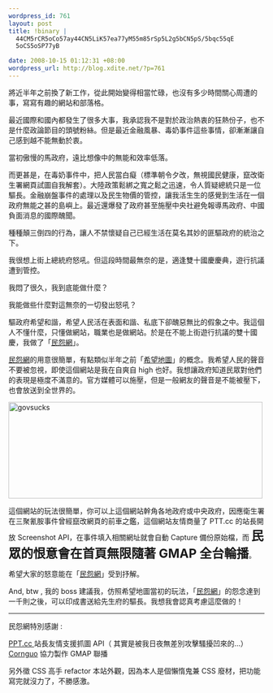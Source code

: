 ```yaml
--- 
wordpress_id: 761
layout: post
title: !binary |
  44CM5rCR5oCo57ay44CN5LiK57ea77yM55m85rSp5L2g5bCN5pS/5bqc55qE
  5oCS5oSP77yB

date: 2008-10-15 01:12:31 +08:00
wordpress_url: http://blog.xdite.net/?p=761
---
```

將近半年之前換了新工作，從此開始變得相當忙碌，也沒有多少時間關心周遭的事，寫寫有趣的網站和部落格。

最近國際和國內都發生了很多大事，我承認我不是對於政治熱衷的狂熱份子，也不是什麼政論節目的頭號粉絲。但是最近金融風暴、毒奶事件這些事情，卻漸漸讓自己感到越不能無動於衷。

當初傲慢的馬政府，遠比想像中的無能和效率低落。

而更甚是，在毒奶事件中，把人民當白癡（標準朝令夕改，無視國民健康，竄改衛生署網頁試圖自我解套）。大陸政策鬆綁之寬之鬆之迅速，令人質疑總統只是一位驅長。金融崩盤事件的處理以及民生物價的管控，讓我活生生的感覺到生活在一個政府無能之甚的島嶼上。最近還爆發了政府甚至施壓中央社避免報導馬政府、中國負面消息的國際醜聞。

種種顛三倒四的行為，讓人不禁懷疑自己已經生活在莫名其妙的匪驅政府的統治之下。

我很想上街上總統府怒吼。但這段時間最無奈的是，適逢雙十國慶慶典，遊行抗議遭到管控。

我悶了很久，我到底能做什麼？

我能做些什麼對這無奈的一切發出怒吼？

驅政府希望和諧，希望人民活在表面和諧、私底下卻醜惡無比的假象之中。我這個人不懂什麼，只懂做網站，職業也是做網站。於是在不能上街遊行抗議的雙十國慶，我做了「<a href="http://govsucks.tw/">民怨網</a>」。

<a href="http://govsucks.tw/">民怨網</a>的用意很簡單，有點類似半年之前「<a href="http://www.hopemap.net">希望地圖</a>」的概念。我希望人民的聲音不要被忽視，即使這個網站是我在自爽自 high 也好。我想讓政府知道民眾對他們的表現是極度不滿意的。官方媒體可以施壓，但是一般網友的聲音是不能被壓下，也會放送到全世界的。

<a href="http://www.flickr.com/photos/xdite/2941381415/" title="Flickr 上 xdite 的 govsucks"><img src="http://farm4.static.flickr.com/3216/2941381415_66c90538ca.jpg" width="500" height="190" alt="govsucks" /></a>

這個網站的玩法很簡單，你可以上這個網站幹角各地政府或中央政府，因應衛生署在三聚氰胺事件曾經竄改網頁的前車之鑑，這個網站友情商量了 PTT.cc 的站長開放 Screenshot API，在事件填入相關網址就會自動 Capture 備份原始檔，而
 <big><big><big><strong>民眾的恨意會在首頁無限隨著 GMAP 全台輪播</strong></big></big></big>。

希望大家的怒意能在「<a href="http://govsucks.tw/">民怨網</a>」受到抒解。

And, btw , 我的 boss 建議我，仿照希望地圖當初的玩法，「<a href="http://govsucks.tw/">民怨網</a>」的怨念達到一千則之後，可以印成書送給先生府的驅長。我想我會認真考慮這麼做的！

---
民怨網特別感謝 :

<a href="http://ppt.cc">PPT.cc </a>站長友情支援抓圖 API（ 其實是被我日夜無差別攻擊騷擾凹來的...）
<a href="http://cornguo.twbbs.org/">Cornguo</a> 協力製作 GMAP 聯播

另外徵 CSS 高手 refactor 本站外觀，因為本人是個懶惰鬼兼 CSS 廢材，把功能寫完就沒力了，不勝感激。
